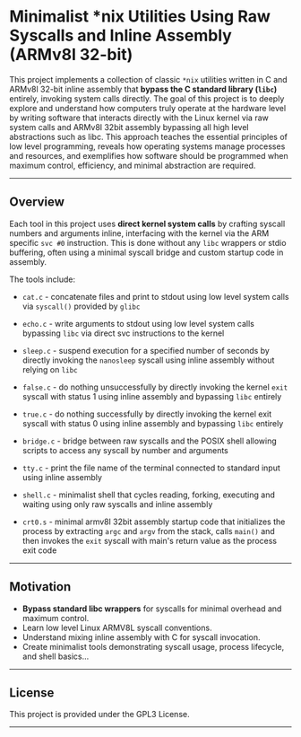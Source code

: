 # Minimalist *nix Utilities Using Raw Syscalls and Inline Assembly (ARMv8l 32-bit)

This project implements a collection of classic `*nix` utilities written in C and ARMv8l 32-bit inline assembly that **bypass the C standard library (`libc`)** entirely, invoking system calls directly. The goal of this project is to deeply explore and understand how computers truly operate at the hardware level by writing software that interacts directly with the Linux kernel via raw system calls and ARMv8l 32bit assembly bypassing all high level abstractions such as libc. This approach teaches the essential principles of low level programming, reveals how operating systems manage processes and resources, and exemplifies how software should be programmed when maximum control, efficiency, and minimal abstraction are required.

---

## Overview

Each tool in this project uses **direct kernel system calls** by crafting syscall numbers and arguments inline, interfacing with the kernel via the ARM specific `svc #0` instruction. This is done without any `libc` wrappers or stdio buffering, often using a minimal syscall bridge and custom startup code in assembly.

The tools include:

- `cat.c` - concatenate files and print to stdout using low level system calls via `syscall()` provided by `glibc`

- `echo.c` - write arguments to stdout using low level system calls bypassing `libc` via direct svc instructions to the kernel

- `sleep.c` - suspend execution for a specified number of seconds by directly invoking the `nanosleep` syscall using inline assembly without relying on `libc`

- `false.c` - do nothing unsuccessfully by directly invoking the kernel `exit` syscall with status 1 using inline assembly and bypassing `libc` entirely

- `true.c` - do nothing successfully by directly invoking the kernel exit syscall with status 0 using inline assembly and bypassing `libc` entirely

- `bridge.c` - bridge between raw syscalls and the POSIX shell allowing scripts to access any syscall by number and arguments

- `tty.c` - print the file name of the terminal connected to standard input using inline assembly

- `shell.c` - minimalist shell that cycles reading, forking, executing and waiting using only raw syscalls and inline assembly

- `crt0.s` - minimal armv8l 32bit assembly startup code that initializes the process by extracting `argc` and `argv` from the stack, calls `main()` and then invokes the `exit` syscall with main's return value as the process exit code


---

## Motivation

- **Bypass standard libc wrappers** for syscalls for minimal overhead and maximum control.
- Learn low level Linux ARMV8L syscall conventions.
- Understand mixing inline assembly with C for syscall invocation.
- Create minimalist tools demonstrating syscall usage, process lifecycle, and shell basics...

---

## License

This project is provided under the GPL3 License.

---
